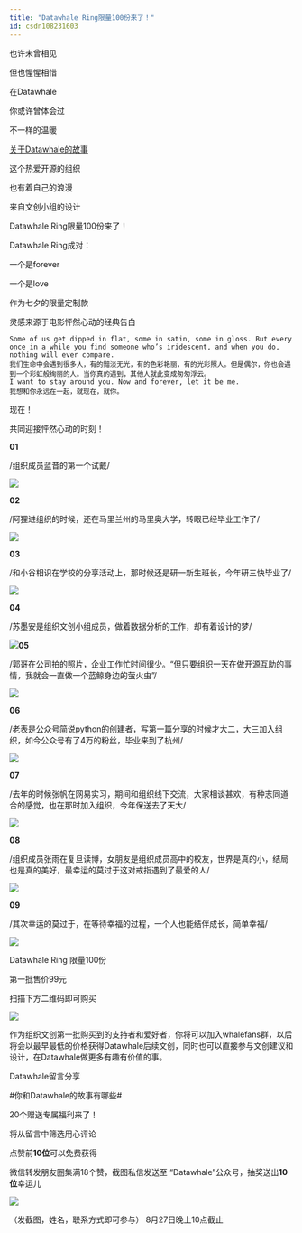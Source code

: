 ```yaml
---
title: "Datawhale Ring限量100份来了！"
id: csdn108231603
---
```


也许未曾相见

但也惺惺相惜

在Datawhale

你或许曾体会过

不一样的温暖

[关于Datawhale的故事](http://mp.weixin.qq.com/s?__biz=MzIyNjM2MzQyNg%3D%3D&chksm=e870d5a7df075cb19a5b2014ea80a1c534c8d03cc917fd08bdd38142be5ba3c8a654adda259f&idx=1&mid=2247484650&scene=21&sn=6f7fa70203b44867baf29191dc36bf1c#wechat_redirect)

这个热爱开源的组织

也有着自己的浪漫

来自文创小组的设计

Datawhale Ring限量100份来了！

Datawhale Ring成对：

一个是forever

一个是love

作为七夕的限量定制款

灵感来源于电影怦然心动的经典告白

```
Some of us get dipped in flat, some in satin, some in gloss. But every once in a while you find someone who’s iridescent, and when you do, nothing will ever compare.
我们生命中会遇到很多人，有的黯淡无光，有的色彩艳丽，有的光彩照人。但是偶尔，你也会遇到一个彩虹般绚丽的人。当你真的遇到，其他人就此变成匆匆浮云。
I want to stay around you. Now and forever, let it be me.
我想和你永远在一起，就现在，就你。 
```

现在！

共同迎接怦然心动的时刻！

**01**

/组织成员蓝昔的第一个试戴/

![](../img/082d340d2b35bef8d60ed5f85ec05176.png)

**02**

/阿狸进组织的时候，还在马里兰州的马里奥大学，转眼已经毕业工作了/

![](../img/571645309a3bafb0f237490cdb1ae176.png)

**03**

/和小谷相识在学校的分享活动上，那时候还是研一新生班长，今年研三快毕业了/

![](../img/a8b4caf2ed20bb91f1f36871a0567931.png)

**04**

/苏墨安是组织文创小组成员，做着数据分析的工作，却有着设计的梦/

![](../img/3e49dc1426cd517ebd327c8f3ab1f841.png)**05**

/郭哥在公司拍的照片，企业工作忙时间很少。“但只要组织一天在做开源互助的事情，我就会一直做一个蓝鲸身边的萤火虫”/

![](../img/4b6d3a721414486bdfee9b44e2b55e79.png)

**06**

/老表是公众号简说python的创建者，写第一篇分享的时候才大二，大三加入组织，如今公众号有了4万的粉丝，毕业来到了杭州/

![](../img/5265c7f2ee261d10cb2c27233716cbfd.png)

**07**

/去年的时候张帆在网易实习，期间和组织线下交流，大家相谈甚欢，有种志同道合的感觉，也在那时加入组织，今年保送去了天大/

![](../img/9cd6eb7fd49eddbc04356446a4408deb.png)

**08**

/组织成员张雨在复旦读博，女朋友是组织成员高中的校友，世界是真的小，结局也是真的美好，最幸运的莫过于这对戒指遇到了最爱的人/

![](../img/c2cad6adf07e64aa8a5dd170de7f9341.png)

**09**

/其次幸运的莫过于，在等待幸福的过程，一个人也能结伴成长，简单幸福/

![](../img/46171a8f68d6cc8cc5f6a6b3e159f55d.png)

Datawhale Ring 限量100份

第一批售价99元

扫描下方二维码即可购买

![](../img/2986200828f7271a0770af06093ea0c6.png)

作为组织文创第一批购买到的支持者和爱好者，你将可以加入whalefans群，以后将会以最早最低的价格获得Datawhale后续文创，同时也可以直接参与文创建议和设计，在Datawhale做更多有趣有价值的事。

Datawhale留言分享

#你和Datawhale的故事有哪些#

20个赠送专属福利来了！

将从留言中筛选用心评论

点赞前**10位**可以免费获得

微信转发朋友圈集满18个赞，截图私信发送至
“Datawhale”公众号，抽奖送出**10位**幸运儿

![](../img/031c1553c7de6a3d31fc35ad7774bdee.png)

（发截图，姓名，联系方式即可参与）
8月27日晚上10点截止